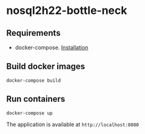 # nosql2h22-bottle-neck

## Requirements

* docker-compose. [Installation](https://docs.docker.com/compose/install/)

## Build docker images

`docker-compose build`

## Run containers

`docker-compose up`

The application is available at `http://localhost:8080`


